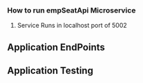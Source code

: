 ### How to run empSeatApi Microservice
1. Service Runs in localhost port of 5002

## Application EndPoints

## Application Testing